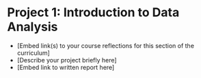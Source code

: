 # Project 1: Introduction to Data Analysis

- [Embed link(s) to your course reflections for this section of the curriculum]
- [Describe your project briefly here]
- [Embed link to written report here]
